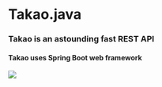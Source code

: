 # Takao.java

### Takao is an astounding fast REST API

#### Takao uses Spring Boot web framework

<img src="https://azurlane.koumakan.jp/w/images/thumb/2/28/Takao.png/576px-Takao.png"/>